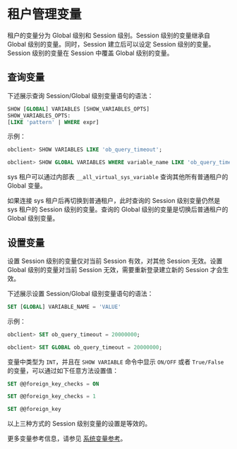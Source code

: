 租户管理变量 
===========================



租户的变量分为 Global 级别和 Session 级别。Session 级别的变量继承自 Global 级别的变量。同时，Session 建立后可以设定 Session 级别的变量。Session 级别的变量在 Session 中覆盖 Global 级别的变量。

查询变量 
-------------

下述展示查询 Session/Global 级别变量语句的语法：

```sql
SHOW [GLOBAL] VARIABLES [SHOW_VARIABLES_OPTS]
SHOW_VARIABLES_OPTS:
[LIKE 'pattern' | WHERE expr]
```



示例：

```sql
obclient> SHOW VARIABLES LIKE 'ob_query_timeout';

obclient> SHOW GLOBAL VARIABLES WHERE variable_name LIKE 'ob_query_timeout';
```



sys 租户可以通过内部表 `__all_virtual_sys_variable` 查询其他所有普通租户的 Global 变量。

如果连接 sys 租户后再切换到普通租户，此时查询的 Session 级别变量仍然是 sys 租户的 Session 级别的变量。查询的 Global 级别的变量是切换后普通租户的 Global 级别变量。

设置变量 
-------------

设置 Session 级别的变量仅对当前 Session 有效，对其他 Session 无效。设置 Global 级别的变量对当前 Session 无效，需要重新登录建立新的 Session 才会生效。

下述展示设置 Session/Global 级别变量语句的语法：

```sql
SET [GLOBAL] VARIABLE_NAME = 'VALUE'
```



示例：

```sql
obclient> SET ob_query_timeout = 20000000;

obclient> SET GLOBAL ob_query_timeout = 20000000;
```



变量中类型为 `INT`，并且在 `SHOW VARIABLE` 命令中显示 `ON/OFF` 或者 `True/False` 的变量，可以通过如下任意方法设置值：

```sql
SET @@foreign_key_checks = ON

SET @@foreign_key_checks = 1

SET @@foreign_key
```



以上三种方式的 Session 级别变量的设置是等效的。

更多变量参考信息，请参见 [系统变量参考](/zh-CN/10.reference-guide/2.system-variables/2.auto_increment_increment.md)。



